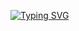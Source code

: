 [![Typing SVG](https://readme-typing-svg.demolab.com?font=Fira+Code&size=24&pause=1000&color=00F79C&center=true&vCenter=true&width=435&lines=Hi+I'm+Aadhithya+👋;Full+Stack+Developer;AI+%26+ML+Enthusiast;Open+Source+Contributor)](https://git.io/typing-svg)


<!--
**aadhithyafullfur/aadhithyafullfur** is a ✨ _special_ ✨ repository because its `README.md` (this file) appears on your GitHub profile.

Here are some ideas to get you started:

- 🔭 I’m currently working on ...
- 🌱 I’m currently learning ...
- 👯 I’m looking to collaborate on ...
- 🤔 I’m looking for help with ...
- 💬 Ask me about ...
- 📫 How to reach me: ...
- 😄 Pronouns: ...
- ⚡ Fun fact: ...
-->

